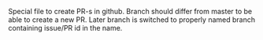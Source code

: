 Special file to create PR-s in github.
Branch should differ from master to be able to create a new PR.
Later branch is switched to properly named branch containing issue/PR id in the name.
